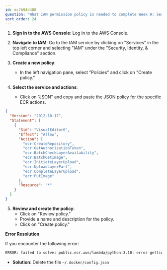 ```yaml
---
id: ec7b94d408
question: 'What IAM permission policy is needed to complete Week 9: Serverless?'
sort_order: 24
---
```


1. **Sign in to the AWS Console**: Log in to the AWS Console.

2. **Navigate to IAM**: Go to the IAM service by clicking on "Services" in the top left corner and selecting "IAM" under the "Security, Identity, & Compliance" section.

3. **Create a new policy**:
   - In the left navigation pane, select "Policies" and click on "Create policy."

4. **Select the service and actions**:
   - Click on "JSON" and copy and paste the JSON policy for the specific ECR actions.

```json
{
  "Version": "2012-10-17",
  "Statement": [
    {
      "Sid": "VisualEditor0",
      "Effect": "Allow",
      "Action": [
        "ecr:CreateRepository",
        "ecr:GetAuthorizationToken",
        "ecr:BatchCheckLayerAvailability",
        "ecr:BatchGetImage",
        "ecr:InitiateLayerUpload",
        "ecr:UploadLayerPart",
        "ecr:CompleteLayerUpload",
        "ecr:PutImage"
      ],
      "Resource": "*"
    }
  ]
}
```

5. **Review and create the policy**:
   - Click on "Review policy."
   - Provide a name and description for the policy.
   - Click on "Create policy."

**Error Resolution**

If you encounter the following error:

```bash
ERROR: failed to solve: public.ecr.aws/lambda/python:3.10: error getting credentials - err: exec: "docker-credential-desktop.exe": executable file not found in $PATH, out: ``
```

- **Solution**: Delete the file `~/.docker/config.json`